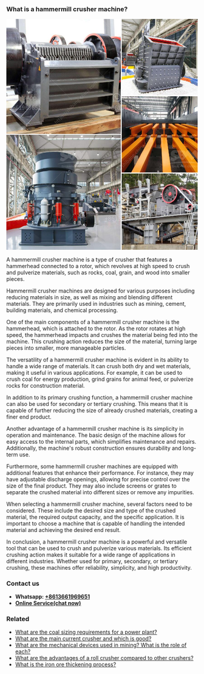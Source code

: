 <h3>What is a hammermill crusher machine?</h3><img src='1701743372.jpg' alt=''><p>A hammermill crusher machine is a type of crusher that features a hammerhead connected to a rotor, which revolves at high speed to crush and pulverize materials, such as rocks, coal, grain, and wood into smaller pieces.</p><p>Hammermill crusher machines are designed for various purposes including reducing materials in size, as well as mixing and blending different materials. They are primarily used in industries such as mining, cement, building materials, and chemical processing.</p><p>One of the main components of a hammermill crusher machine is the hammerhead, which is attached to the rotor. As the rotor rotates at high speed, the hammerhead impacts and crushes the material being fed into the machine. This crushing action reduces the size of the material, turning large pieces into smaller, more manageable particles.</p><p>The versatility of a hammermill crusher machine is evident in its ability to handle a wide range of materials. It can crush both dry and wet materials, making it useful in various applications. For example, it can be used to crush coal for energy production, grind grains for animal feed, or pulverize rocks for construction material.</p><p>In addition to its primary crushing function, a hammermill crusher machine can also be used for secondary or tertiary crushing. This means that it is capable of further reducing the size of already crushed materials, creating a finer end product.</p><p>Another advantage of a hammermill crusher machine is its simplicity in operation and maintenance. The basic design of the machine allows for easy access to the internal parts, which simplifies maintenance and repairs. Additionally, the machine's robust construction ensures durability and long-term use.</p><p>Furthermore, some hammermill crusher machines are equipped with additional features that enhance their performance. For instance, they may have adjustable discharge openings, allowing for precise control over the size of the final product. They may also include screens or grates to separate the crushed material into different sizes or remove any impurities.</p><p>When selecting a hammermill crusher machine, several factors need to be considered. These include the desired size and type of the crushed material, the required output capacity, and the specific application. It is important to choose a machine that is capable of handling the intended material and achieving the desired end result.</p><p>In conclusion, a hammermill crusher machine is a powerful and versatile tool that can be used to crush and pulverize various materials. Its efficient crushing action makes it suitable for a wide range of applications in different industries. Whether used for primary, secondary, or tertiary crushing, these machines offer reliability, simplicity, and high productivity.</p><h3>Contact us</h3><ul><li><strong>Whatsapp:&nbsp;<a href="https://wa.me/8613661969651">+8613661969651</a></strong></li><li><a href="https://swt.shibang-china.com/?git&amp;zhl&amp;What is a hammermill crusher machine"><strong>Online Service(chat now)</strong></a></li></ul><h3>Related</h3><ul><li><a href='What are the coal sizing requirements for a power plant.md'>What are the coal sizing requirements for a power plant?</a></li><li><a href='What are the main current crusher and which is good.md'>What are the main current crusher and which is good?</a></li><li><a href='What are the mechanical devices used in mining What is the role of each.md'>What are the mechanical devices used in mining? What is the role of each?</a></li><li><a href='What are the advantages of a roll crusher compared to other crushers.md'>What are the advantages of a roll crusher compared to other crushers?</a></li><li><a href='What is the iron ore thickening process.md'>What is the iron ore thickening process?</a></li></ul>